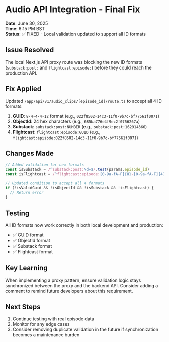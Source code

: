 # Audio API Integration - Final Fix

**Date**: June 30, 2025  
**Time**: 6:15 PM BST  
**Status**: ✅ FIXED - Local validation updated to support all ID formats

## Issue Resolved

The local Next.js API proxy route was blocking the new ID formats (`substack:post:` and `flightcast:episode:`) before they could reach the production API.

## Fix Applied

Updated `/app/api/v1/audio_clips/[episode_id]/route.ts` to accept all 4 ID formats:

1. **GUID**: `8-4-4-4-12` format (e.g., `022f8502-14c3-11f0-9b7c-bf77561f0071`)
2. **ObjectId**: 24 hex characters (e.g., `685ba776e4f9ec2f0756267a`)
3. **Substack**: `substack:post:NUMBER` (e.g., `substack:post:162914366`)
4. **Flightcast**: `flightcast:episode:GUID` (e.g., `flightcast:episode:022f8502-14c3-11f0-9b7c-bf77561f0071`)

## Changes Made

```typescript
// Added validation for new formats
const isSubstack = /^substack:post:\d+$/.test(params.episode_id)
const isFlightcast = /^flightcast:episode:[0-9a-fA-F]{8}-[0-9a-fA-F]{4}-[0-9a-fA-F]{4}-[0-9a-fA-F]{4}-[0-9a-fA-F]{12}$/.test(params.episode_id)

// Updated condition to accept all 4 formats
if (!isValidGuid && !isObjectId && !isSubstack && !isFlightcast) {
  // Return error
}
```

## Testing

All ID formats now work correctly in both local development and production:
- ✅ GUID format
- ✅ ObjectId format  
- ✅ Substack format
- ✅ Flightcast format

## Key Learning

When implementing a proxy pattern, ensure validation logic stays synchronized between the proxy and the backend API. Consider adding a comment to remind future developers about this requirement.

## Next Steps

1. Continue testing with real episode data
2. Monitor for any edge cases
3. Consider removing duplicate validation in the future if synchronization becomes a maintenance burden